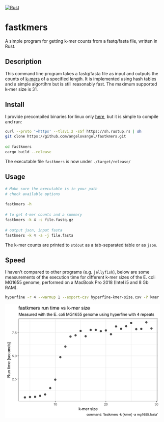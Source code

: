 [![Rust](https://github.com/angelovangel/fastkmers/actions/workflows/rust.yml/badge.svg)](https://github.com/angelovangel/fastkmers/actions/workflows/rust.yml)

# fastkmers

A simple program for getting k-mer counts from a fastq/fasta file, written in Rust.

## Description

This command line program takes a fastq/fasta file as input and outputs the counts of [k-mers](https://en.wikipedia.org/wiki/K-mer) of a specified length. It is implemented using hash tables and a simple algortihm but is still reasonably fast. The maximum supported k-mer size is 31.

## Install

I provide precompiled binaries for linux only [here](https://github.com/angelovangel/fastkmers/releases/download/v0.1.0/fastkmers), but it is simple to compile and run:

```bash
curl --proto '=https' --tlsv1.2 -sSf https://sh.rustup.rs | sh
git clone https://github.com/angelovangel/fastkmers.git

cd fastkmers
cargo build --release

```

The executable file `fastkmers` is now under `./target/release/`
## Usage


```bash
# Make sure the executable is in your path
# check available options

fastkmers -h

# to get 4-mer counts and a summary
fastkmers -k 4 -s file.fastq.gz

# output json, input fasta
fastkmers -k 4 -a -j file.fasta

```

The k-mer counts are printed to `stdout` as a tab-separated table or as `json`.

## Speed

I haven't compared to other programs (e.g. `jellyfish`), below are some measurements of the execution time for different k-mer sizes of the E. coli MG1655 genome, performed on a MacBook Pro 2018 (Intel i5 and 8 Gb RAM).

```bash
hyperfine -r 4 --warmup 1 --export-csv hyperfine-kmer-size.csv -P kmer 4 29 'fastkmers -k {kmer} -a mg1655.fasta'
```

![img](img/runtime.png)
